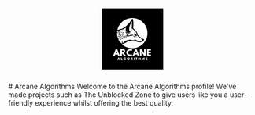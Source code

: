 <h1 align="center">
  <a href="https://github.com/ArcaneAlgorithms">
    <img src="https://raw.githubusercontent.com/ArcaneAlgorithms/.github/refs/heads/main/profile/Arcane.png" alt="Logo" width="125" height="125">
  </a>
</h1>
# Arcane Algorithms
Welcome to the Arcane Algorithms profile!
We've made projects such as The Unblocked Zone to give users like you a user-friendly experience whilst offering the best quality.
